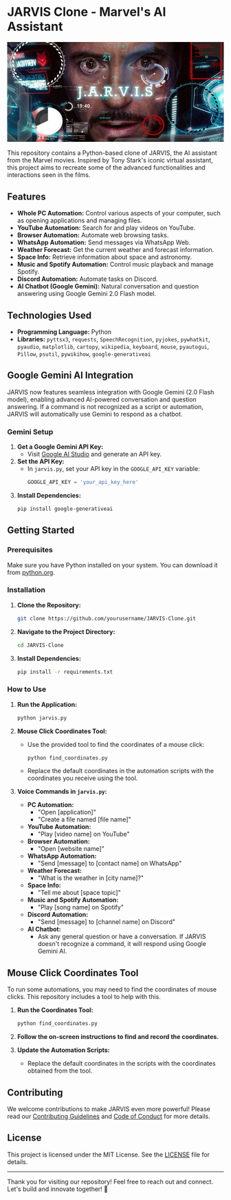 # JARVIS Clone - Marvel's AI Assistant

![JARVIS](/database/image.png)

This repository contains a Python-based clone of JARVIS, the AI assistant from the Marvel movies. Inspired by Tony Stark's iconic virtual assistant, this project aims to recreate some of the advanced functionalities and interactions seen in the films.

## Features

- **Whole PC Automation:** Control various aspects of your computer, such as opening applications and managing files.
- **YouTube Automation:** Search for and play videos on YouTube.
- **Browser Automation:** Automate web browsing tasks.
- **WhatsApp Automation:** Send messages via WhatsApp Web.
- **Weather Forecast:** Get the current weather and forecast information.
- **Space Info:** Retrieve information about space and astronomy.
- **Music and Spotify Automation:** Control music playback and manage Spotify.
- **Discord Automation:** Automate tasks on Discord.
- **AI Chatbot (Google Gemini):** Natural conversation and question answering using Google Gemini 2.0 Flash model.

## Technologies Used

- **Programming Language:** Python
- **Libraries:** `pyttsx3`, `requests`, `SpeechRecognition`, `pyjokes`, `pywhatkit`, `pyaudio`, `matplotlib`, `cartopy`, `wikipedia`, `keyboard`, `mouse`, `pyautogui`, `Pillow`, `psutil`, `pywikihow`, `google-generativeai`

## Google Gemini AI Integration

JARVIS now features seamless integration with Google Gemini (2.0 Flash model), enabling advanced AI-powered conversation and question answering. If a command is not recognized as a script or automation, JARVIS will automatically use Gemini to respond as a chatbot.

### Gemini Setup

1. **Get a Google Gemini API Key:**
   - Visit [Google AI Studio](https://makersuite.google.com/app/apikey) and generate an API key.
2. **Set the API Key:**
   - In `jarvis.py`, set your API key in the `GOOGLE_API_KEY` variable:
     ```python
     GOOGLE_API_KEY = 'your_api_key_here'
     ```
3. **Install Dependencies:**
   ```bash
   pip install google-generativeai
   ```

## Getting Started

### Prerequisites

Make sure you have Python installed on your system. You can download it from [python.org](https://www.python.org/).

### Installation

1. **Clone the Repository:**
    ```bash
    git clone https://github.com/yourusername/JARVIS-Clone.git
    ```
2. **Navigate to the Project Directory:**
    ```bash
    cd JARVIS-Clone
    ```
3. **Install Dependencies:**
    ```bash
    pip install -r requirements.txt
    ```

### How to Use

1. **Run the Application:**
    ```bash
    python jarvis.py
    ```

2. **Mouse Click Coordinates Tool:**
    - Use the provided tool to find the coordinates of a mouse click:
      ```bash
      python find_coordinates.py
      ```
    - Replace the default coordinates in the automation scripts with the coordinates you receive using the tool.

3. **Voice Commands in `jarvis.py`:**
    - **PC Automation:** 
        - "Open [application]"
        - "Create a file named [file name]"
    - **YouTube Automation:** 
        - "Play [video name] on YouTube"
    - **Browser Automation:** 
        - "Open [website name]"
    - **WhatsApp Automation:** 
        - "Send [message] to [contact name] on WhatsApp"
    - **Weather Forecast:** 
        - "What is the weather in [city name]?"
    - **Space Info:** 
        - "Tell me about [space topic]"
    - **Music and Spotify Automation:** 
        - "Play [song name] on Spotify"
    - **Discord Automation:** 
        - "Send [message] to [channel name] on Discord"
    - **AI Chatbot:**
        - Ask any general question or have a conversation. If JARVIS doesn't recognize a command, it will respond using Google Gemini AI.

## Mouse Click Coordinates Tool

To run some automations, you may need to find the coordinates of mouse clicks. This repository includes a tool to help with this.

1. **Run the Coordinates Tool:**
    ```bash
    python find_coordinates.py
    ```
2. **Follow the on-screen instructions to find and record the coordinates.**

3. **Update the Automation Scripts:**
    - Replace the default coordinates in the scripts with the coordinates obtained from the tool.

## Contributing

We welcome contributions to make JARVIS even more powerful! Please read our [Contributing Guidelines](CONTRIBUTING.md) and [Code of Conduct](CODE_OF_CONDUCT.md) for more details.

## License

This project is licensed under the MIT License. See the [LICENSE](LICENSE) file for details.

---

Thank you for visiting our repository! Feel free to reach out and connect. Let's build and innovate together! 🚀
